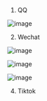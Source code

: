 1. QQ

![image](https://user-images.githubusercontent.com/6780666/218501679-6547e489-b7cb-437b-b18a-94efaac27a11.png)



2. Wechat

![image](https://user-images.githubusercontent.com/6780666/218499996-3d9344ab-e792-4647-8663-0b1e51f47788.png)
 
![image](https://user-images.githubusercontent.com/6780666/218500362-89e71e93-cf76-4121-8654-694a2fc7c0ae.png)

![image](https://user-images.githubusercontent.com/6780666/218500712-7fcd2165-b1c9-4329-851c-e3b253d27eb1.png)


4. Tiktok
